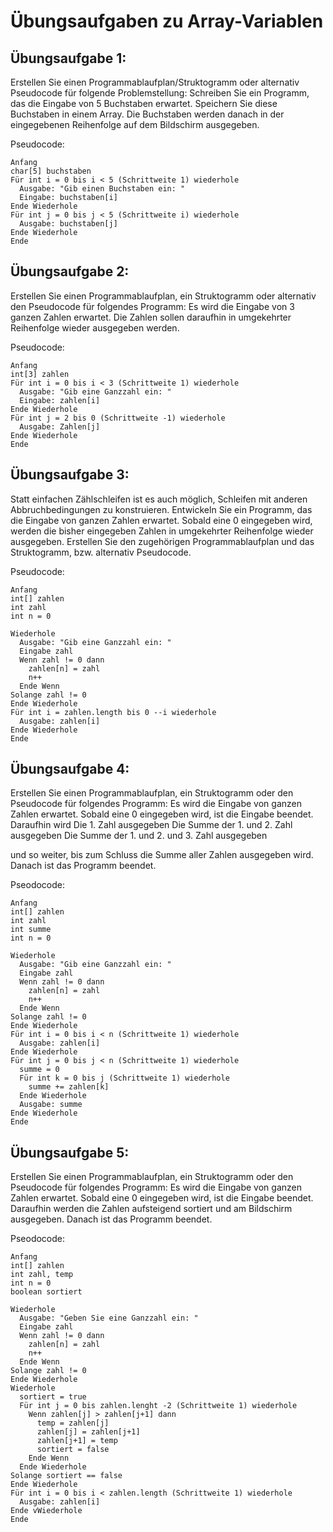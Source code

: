 # Übungsaufgaben zu Array-Variablen

## Übungsaufgabe 1:
Erstellen Sie einen Programmablaufplan/Struktogramm oder alternativ Pseudocode für folgende Problemstellung:
Schreiben Sie ein Programm, das die Eingabe von 5 Buchstaben erwartet. Speichern Sie diese Buchstaben in einem Array. Die Buchstaben werden danach in der eingegebenen Reihenfolge auf dem Bildschirm ausgegeben.

Pseudocode:
```
Anfang
char[5] buchstaben
Für int i = 0 bis i < 5 (Schrittweite 1) wiederhole
  Ausgabe: "Gib einen Buchstaben ein: "
  Eingabe: buchstaben[i]
Ende Wiederhole
Für int j = 0 bis j < 5 (Schrittweite i) wiederhole
  Ausgabe: buchstaben[j]
Ende Wiederhole
Ende
```

## Übungsaufgabe 2:
Erstellen Sie einen Programmablaufplan, ein Struktogramm oder alternativ den Pseudocode für folgendes Programm: Es wird die Eingabe von 3 ganzen Zahlen erwartet. Die Zahlen sollen daraufhin in umgekehrter Reihenfolge wieder ausgegeben werden.

Pseudocode:
```
Anfang
int[3] zahlen
Für int i = 0 bis i < 3 (Schrittweite 1) wiederhole
  Ausgabe: "Gib eine Ganzzahl ein: "
  Eingabe: zahlen[i]
Ende Wiederhole
Für int j = 2 bis 0 (Schrittweite -1) wiederhole
  Ausgabe: Zahlen[j]
Ende Wiederhole
Ende
```

## Übungsaufgabe 3:
Statt einfachen Zählschleifen ist es auch möglich, Schleifen mit anderen Abbruchbedingungen zu konstruieren. Entwickeln Sie ein Programm, das die Eingabe von ganzen Zahlen erwartet. Sobald eine 0 eingegeben wird, werden die bisher eingegeben Zahlen in umgekehrter Reihenfolge wieder ausgegeben. Erstellen Sie den zugehörigen Programmablaufplan und das Struktogramm, bzw. alternativ Pseudocode.

Pseudocode:
```
Anfang
int[] zahlen
int zahl
int n = 0

Wiederhole
  Ausgabe: "Gib eine Ganzzahl ein: "
  Eingabe zahl
  Wenn zahl != 0 dann
    zahlen[n] = zahl
    n++
  Ende Wenn
Solange zahl != 0
Ende Wiederhole
Für int i = zahlen.length bis 0 --i wiederhole
  Ausgabe: zahlen[i]
Ende Wiederhole
Ende
```

## Übungsaufgabe 4:
Erstellen Sie einen Programmablaufplan, ein Struktogramm oder den Pseudocode für folgendes Programm: Es wird die Eingabe von ganzen Zahlen erwartet. Sobald eine 0 eingegeben wird, ist die Eingabe beendet. Daraufhin wird 
Die 1. Zahl ausgegeben
Die Summe der 1. und 2. Zahl ausgegeben
Die Summe der 1. und 2. und 3. Zahl ausgegeben

und so weiter, bis zum Schluss die Summe aller Zahlen ausgegeben wird. Danach ist das Programm beendet.

Pseodocode:
```
Anfang
int[] zahlen
int zahl
int summe
int n = 0

Wiederhole
  Ausgabe: "Gib eine Ganzzahl ein: "
  Eingabe zahl
  Wenn zahl != 0 dann
    zahlen[n] = zahl
    n++
  Ende Wenn
Solange zahl != 0
Ende Wiederhole
Für int i = 0 bis i < n (Schrittweite 1) wiederhole
  Ausgabe: zahlen[i]
Ende Wiederhole
Für int j = 0 bis j < n (Schrittweite 1) wiederhole
  summe = 0
  Für int k = 0 bis j (Schrittweite 1) wiederhole
    summe += zahlen[k]
  Ende Wiederhole
  Ausgabe: summe
Ende Wiederhole
Ende
```

## Übungsaufgabe 5:
Erstellen Sie einen Programmablaufplan, ein Struktogramm oder den Pseudocode für folgendes Programm: Es wird die Eingabe von ganzen Zahlen erwartet. Sobald eine 0 eingegeben wird, ist die Eingabe beendet. Daraufhin werden die Zahlen aufsteigend sortiert und am Bildschirm ausgegeben. Danach ist das Programm beendet.

Pseodocode:
```
Anfang
int[] zahlen
int zahl, temp
int n = 0
boolean sortiert

Wiederhole
  Ausgabe: "Geben Sie eine Ganzzahl ein: "
  Eingabe zahl
  Wenn zahl != 0 dann
    zahlen[n] = zahl
    n++
  Ende Wenn
Solange zahl != 0
Ende Wiederhole
Wiederhole
  sortiert = true
  Für int j = 0 bis zahlen.lenght -2 (Schrittweite 1) wiederhole
    Wenn zahlen[j] > zahlen[j+1] dann
      temp = zahlen[j]
      zahlen[j] = zahlen[j+1]
      zahlen[j+1] = temp
      sortiert = false
    Ende Wenn
  Ende Wiederhole
Solange sortiert == false
Ende Wiederhole
Für int i = 0 bis i < zahlen.length (Schrittweite 1) wiederhole
  Ausgabe: zahlen[i]
Ende vWiederhole
Ende